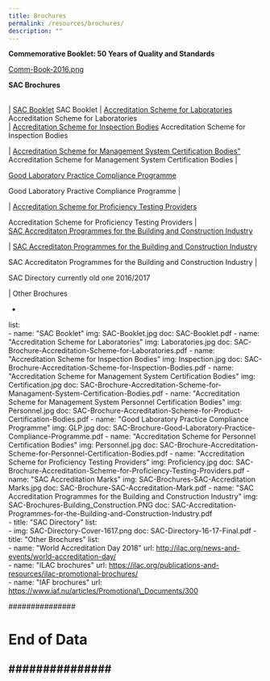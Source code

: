 ```yaml
---
title: Brochures
permalink: /resources/brochures/
description: ""
---
```

**Commemorative Booklet: 50 Years of Quality and Standards**

[Comm-Book-2016.png](/images/brochures/Comm-Book-2016.png)



**SAC Brochures**



|        |                      |                            |
|----------------------|----------------------------|----------------------------------------------|

|  [SAC Booklet](/images/brochures/SAC-Booklet.jpg)
SAC Booklet 
|   [Accreditation Scheme for Laboratories](/images/brochures/SAC-Brochures-LA.jpg)
 Accreditation Scheme for Laboratories  
 | [Accreditation Scheme for Inspection Bodies](/images/brochures/Inspection.jpg)
Accreditation Scheme for Inspection Bodies  

|  [Accreditation Scheme for Management System Certification Bodies"](/images/brochures/Certification.jpg)
Accreditation Scheme for Management System Certification Bodies | 

[Good Laboratory Practice Compliance Programme](/images/brochures/GLP.jpg)

Good Laboratory Practive Compliance Programme |  

|    [Accreditation Scheme for Proficiency Testing Providers](/images/brochures/SAC-Brochures-PTP.jpg)

Accreditation Scheme for Proficiency Testing Providers  |    
[SAC Accreditaton Programmes for the Building and Construction Industry](/images/brochures/SAC-Brochures-Building_Construction.PNG)

|    [SAC Accreditaton Programmes for the Building and Construction Industry](/images/brochures/SAC-Brochures-Building_Construction.PNG)

SAC Accreditaton Programmes for the Building and Construction Industry   |  



SAC Directory
currently old one
 2016/2017
 

|
Other Brochures

* 






list:    
      - name: "SAC Booklet"
        img: SAC-Booklet.jpg
        doc: SAC-Booklet.pdf
      - name: "Accreditation Scheme for Laboratories"
        img: Laboratories.jpg
        doc: SAC-Brochure-Accreditation-Scheme-for-Laboratories.pdf
      - name: "Accreditation Scheme for Inspection Bodies"
        img: Inspection.jpg
        doc: SAC-Brochure-Accreditation-Scheme-for-Inspection-Bodies.pdf 
      - name: "Accreditation Scheme for Management System Certification Bodies"
        img: Certification.jpg
        doc: SAC-Brochure-Accreditation-Scheme-for-Managament-System-Certification-Bodies.pdf 
      - name: "Accreditation Scheme for Management System Personnel Certification Bodies"
        img: Personnel.jpg
        doc: SAC-Brochure-Accreditation-Scheme-for-Product-Certification-Bodies.pdf
      - name: "Good Laboratory Practice Compliance Programme"
        img: GLP.jpg
        doc: SAC-Brochure-Good-Laboratory-Practice-Compliance-Programme.pdf 
      - name: "Accreditation Scheme for Personnel Certification Bodies"
        img: Personnel.jpg
        doc: SAC-Brochure-Accreditation-Scheme-for-Personnel-Certification-Bodies.pdf
      - name: "Accreditation Scheme for Proficiency Testing Providers"
        img: Proficiency.jpg
        doc: SAC-Brochure-Accreditation-Scheme-for-Proficiency-Testing-Providers.pdf 
      - name: "SAC Accreditation Marks"
        img: SAC-Brochures-SAC-Accreditation Marks.jpg
        doc: SAC-Brochure-SAC-Accreditation-Mark.pdf 
      - name: "SAC Accreditation Programmes for the Building and Construction Industry"
        img: SAC-Brochures-Building\_Construction.PNG
        doc: SAC-Accreditation-Programmes-for-the-Building-and-Construction-Industry.pdf   
    - title: "SAC Directory"
      list:    
      - img: SAC-Directory-Cover-1617.png
        doc: SAC-Directory-16-17-Final.pdf
    - title: "Other Brochures"
      list:    
      - name: "World Accreditation Day 2018"
        url: http://ilac.org/news-and-events/world-accreditation-day/    
      - name: "ILAC brochures"
        url: https://ilac.org/publications-and-resources/ilac-promotional-brochures/    
      - name: "IAF brochures"
        url: https://www.iaf.nu/articles/Promotional\_Documents/300
 
###############
# End of Data #
###############
---